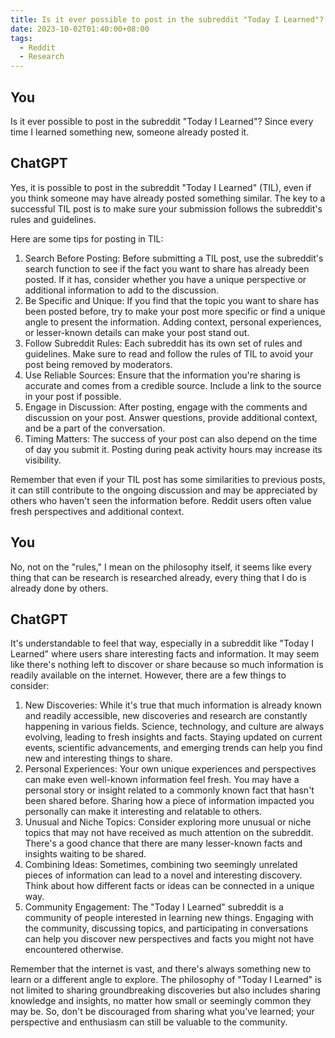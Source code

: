 ```yaml
---
title: Is it ever possible to post in the subreddit "Today I Learned"? Since every time I learned something new, someone already posted it
date: 2023-10-02T01:40:00+08:00
tags:
  - Reddit
  - Research
---
```

## You
Is it ever possible to post in the subreddit "Today I Learned"? Since every time I learned something new, someone already posted it.

## ChatGPT
Yes, it is possible to post in the subreddit "Today I Learned" (TIL), even if you think someone may have already posted something similar. The key to a successful TIL post is to make sure your submission follows the subreddit's rules and guidelines.

Here are some tips for posting in TIL:

1. Search Before Posting: Before submitting a TIL post, use the subreddit's search function to see if the fact you want to share has already been posted. If it has, consider whether you have a unique perspective or additional information to add to the discussion.
2. Be Specific and Unique: If you find that the topic you want to share has been posted before, try to make your post more specific or find a unique angle to present the information. Adding context, personal experiences, or lesser-known details can make your post stand out.
3. Follow Subreddit Rules: Each subreddit has its own set of rules and guidelines. Make sure to read and follow the rules of TIL to avoid your post being removed by moderators.
4. Use Reliable Sources: Ensure that the information you're sharing is accurate and comes from a credible source. Include a link to the source in your post if possible.
5. Engage in Discussion: After posting, engage with the comments and discussion on your post. Answer questions, provide additional context, and be a part of the conversation.
6. Timing Matters: The success of your post can also depend on the time of day you submit it. Posting during peak activity hours may increase its visibility.

Remember that even if your TIL post has some similarities to previous posts, it can still contribute to the ongoing discussion and may be appreciated by others who haven't seen the information before. Reddit users often value fresh perspectives and additional context.

## You
No, not on the "rules," I mean on the philosophy itself, it seems like every thing that can be research is researched already, every thing that I do is already done by others.

## ChatGPT
It's understandable to feel that way, especially in a subreddit like "Today I Learned" where users share interesting facts and information. It may seem like there's nothing left to discover or share because so much information is readily available on the internet. However, there are a few things to consider:

1. New Discoveries: While it's true that much information is already known and readily accessible, new discoveries and research are constantly happening in various fields. Science, technology, and culture are always evolving, leading to fresh insights and facts. Staying updated on current events, scientific advancements, and emerging trends can help you find new and interesting things to share.
2. Personal Experiences: Your own unique experiences and perspectives can make even well-known information feel fresh. You may have a personal story or insight related to a commonly known fact that hasn't been shared before. Sharing how a piece of information impacted you personally can make it interesting and relatable to others.
3. Unusual and Niche Topics: Consider exploring more unusual or niche topics that may not have received as much attention on the subreddit. There's a good chance that there are many lesser-known facts and insights waiting to be shared.
4. Combining Ideas: Sometimes, combining two seemingly unrelated pieces of information can lead to a novel and interesting discovery. Think about how different facts or ideas can be connected in a unique way.
5. Community Engagement: The "Today I Learned" subreddit is a community of people interested in learning new things. Engaging with the community, discussing topics, and participating in conversations can help you discover new perspectives and facts you might not have encountered otherwise.

Remember that the internet is vast, and there's always something new to learn or a different angle to explore. The philosophy of "Today I Learned" is not limited to sharing groundbreaking discoveries but also includes sharing knowledge and insights, no matter how small or seemingly common they may be. So, don't be discouraged from sharing what you've learned; your perspective and enthusiasm can still be valuable to the community.